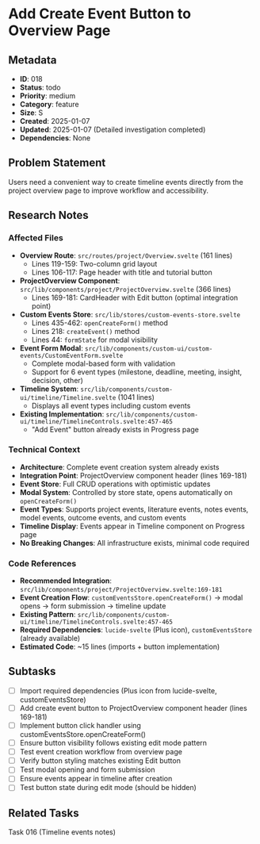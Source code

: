 # Add Create Event Button to Overview Page

## Metadata
- **ID**: 018
- **Status**: todo
- **Priority**: medium
- **Category**: feature
- **Size**: S
- **Created**: 2025-01-07
- **Updated**: 2025-01-07 (Detailed investigation completed)
- **Dependencies**: None

## Problem Statement
Users need a convenient way to create timeline events directly from the project overview page to improve workflow and accessibility.

## Research Notes
### Affected Files
- **Overview Route**: `src/routes/project/Overview.svelte` (161 lines)
  - Lines 119-159: Two-column grid layout
  - Lines 106-117: Page header with title and tutorial button
- **ProjectOverview Component**: `src/lib/components/project/ProjectOverview.svelte` (366 lines)
  - Lines 169-181: CardHeader with Edit button (optimal integration point)
- **Custom Events Store**: `src/lib/stores/custom-events-store.svelte`
  - Lines 435-462: `openCreateForm()` method
  - Lines 218: `createEvent()` method
  - Lines 44: `formState` for modal visibility
- **Event Form Modal**: `src/lib/components/custom-ui/custom-events/CustomEventForm.svelte`
  - Complete modal-based form with validation
  - Support for 6 event types (milestone, deadline, meeting, insight, decision, other)
- **Timeline System**: `src/lib/components/custom-ui/timeline/Timeline.svelte` (1041 lines)
  - Displays all event types including custom events
- **Existing Implementation**: `src/lib/components/custom-ui/timeline/TimelineControls.svelte:457-465`
  - "Add Event" button already exists in Progress page

### Technical Context
- **Architecture**: Complete event creation system already exists
- **Integration Point**: ProjectOverview component header (lines 169-181)
- **Event Store**: Full CRUD operations with optimistic updates
- **Modal System**: Controlled by store state, opens automatically on `openCreateForm()`
- **Event Types**: Supports project events, literature events, notes events, model events, outcome events, and custom events
- **Timeline Display**: Events appear in Timeline component on Progress page
- **No Breaking Changes**: All infrastructure exists, minimal code required

### Code References
- **Recommended Integration**: `src/lib/components/project/ProjectOverview.svelte:169-181`
- **Event Creation Flow**: `customEventsStore.openCreateForm()` → modal opens → form submission → timeline update
- **Existing Pattern**: `src/lib/components/custom-ui/timeline/TimelineControls.svelte:457-465`
- **Required Dependencies**: `lucide-svelte` (Plus icon), `customEventsStore` (already available)
- **Estimated Code**: ~15 lines (imports + button implementation)

## Subtasks
- [ ] Import required dependencies (Plus icon from lucide-svelte, customEventsStore)
- [ ] Add create event button to ProjectOverview component header (lines 169-181)
- [ ] Implement button click handler using customEventsStore.openCreateForm()
- [ ] Ensure button visibility follows existing edit mode pattern
- [ ] Test event creation workflow from overview page
- [ ] Verify button styling matches existing Edit button
- [ ] Test modal opening and form submission
- [ ] Ensure events appear in timeline after creation
- [ ] Test button state during edit mode (should be hidden)

## Related Tasks
Task 016 (Timeline events notes)